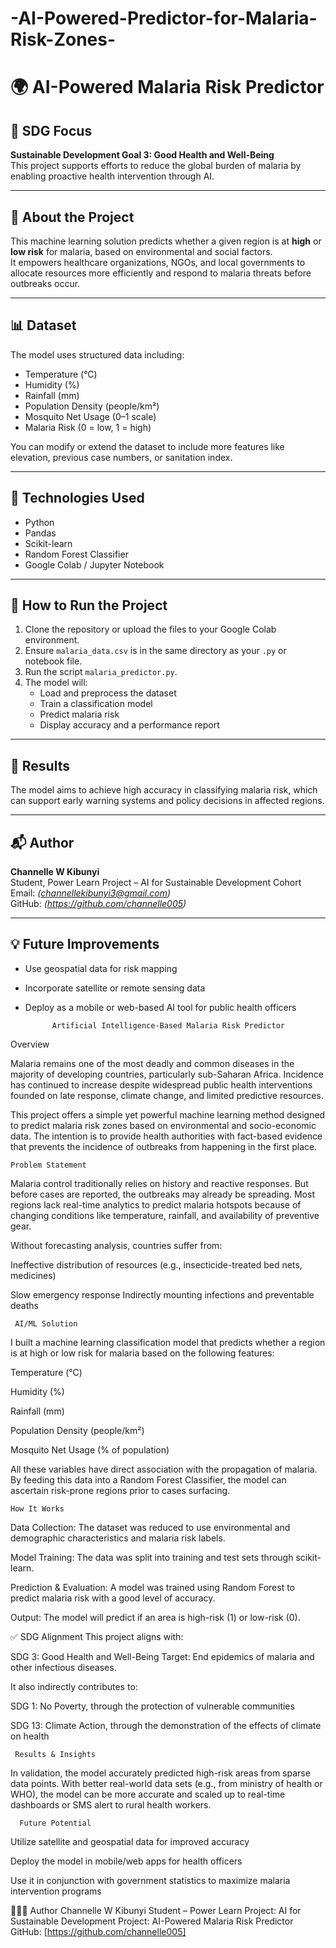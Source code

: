 # -AI-Powered-Predictor-for-Malaria-Risk-Zones-

# 🌍 AI-Powered Malaria Risk Predictor

## 🔬 SDG Focus
**Sustainable Development Goal 3: Good Health and Well-Being**  
This project supports efforts to reduce the global burden of malaria by enabling proactive health intervention through AI.

---

## 🧠 About the Project
This machine learning solution predicts whether a given region is at **high** or **low risk** for malaria, based on environmental and social factors.  
It empowers healthcare organizations, NGOs, and local governments to allocate resources more efficiently and respond to malaria threats before outbreaks occur.

---

## 📊 Dataset
The model uses structured data including:
- Temperature (°C)
- Humidity (%)
- Rainfall (mm)
- Population Density (people/km²)
- Mosquito Net Usage (0–1 scale)
- Malaria Risk (0 = low, 1 = high)

You can modify or extend the dataset to include more features like elevation, previous case numbers, or sanitation index.

---

## 🔧 Technologies Used
- Python
- Pandas
- Scikit-learn
- Random Forest Classifier
- Google Colab / Jupyter Notebook

---

## 🚀 How to Run the Project

1. Clone the repository or upload the files to your Google Colab environment.
2. Ensure `malaria_data.csv` is in the same directory as your `.py` or notebook file.
3. Run the script `malaria_predictor.py`.
4. The model will:
   - Load and preprocess the dataset
   - Train a classification model
   - Predict malaria risk
   - Display accuracy and a performance report

---

## 📌 Results
The model aims to achieve high accuracy in classifying malaria risk, which can support early warning systems and policy decisions in affected regions.

---

## 📬 Author
**Channelle W Kibunyi**  
Student, Power Learn Project – AI for Sustainable Development Cohort  
Email: *(channellekibunyi3@gmail.com)*  
GitHub: *(https://github.com/channelle005)*

---

## 💡 Future Improvements
- Use geospatial data for risk mapping
- Incorporate satellite or remote sensing data
- Deploy as a mobile or web-based AI tool for public health officers


            Artificial Intelligence-Based Malaria Risk Predictor
Overview

Malaria remains one of the most deadly and common diseases in the majority of developing countries, particularly sub-Saharan Africa. Incidence has continued to increase despite widespread public health interventions founded on late response, climate change, and limited predictive resources.

This project offers a simple yet powerful machine learning method designed to predict malaria risk zones based on environmental and socio-economic data. The intention is to provide health authorities with fact-based evidence that prevents the incidence of outbreaks from happening in the first place.

    Problem Statement
Malaria control traditionally relies on history and reactive responses. But before cases are reported, the outbreaks may already be spreading. Most regions lack real-time analytics to predict malaria hotspots because of changing conditions like temperature, rainfall, and availability of preventive gear.

Without forecasting analysis, countries suffer from:

Ineffective distribution of resources (e.g., insecticide-treated bed nets, medicines)

Slow emergency response
Indirectly mounting infections and preventable deaths

     AI/ML Solution
I built a machine learning classification model that predicts whether a region is at high or low risk for malaria based on the following features:

Temperature (°C)

Humidity (%)

Rainfall (mm)

Population Density (people/km²)

Mosquito Net Usage (% of population)

All these variables have direct association with the propagation of malaria. By feeding this data into a Random Forest Classifier, the model can ascertain risk-prone regions prior to cases surfacing.

    How It Works
Data Collection: The dataset was reduced to use environmental and demographic characteristics and malaria risk labels.

Model Training: The data was split into training and test sets through scikit-learn.

Prediction & Evaluation: A model was trained using Random Forest to predict malaria risk with a good level of accuracy.

Output: The model will predict if an area is high-risk (1) or low-risk (0).

✅ SDG Alignment
This project aligns with:

SDG 3: Good Health and Well-Being
Target: End epidemics of malaria and other infectious diseases.

It also indirectly contributes to:

SDG 1: No Poverty, through the protection of vulnerable communities

SDG 13: Climate Action, through the demonstration of the effects of climate on health

     Results & Insights
In validation, the model accurately predicted high-risk areas from sparse data points. With better real-world data sets (e.g., from ministry of health or WHO), the model can be more accurate and scaled up to real-time dashboards or SMS alert to rural health workers.

      Future Potential
Utilize satellite and geospatial data for improved accuracy

Deploy the model in mobile/web apps for health officers

Use it in conjunction with government statistics to maximize malaria intervention programs

👩🏽‍💻 Author
Channelle W Kibunyi
Student – Power Learn Project: AI for Sustainable Development
Project: AI-Powered Malaria Risk Predictor
GitHub: [https://github.com/channelle005]


